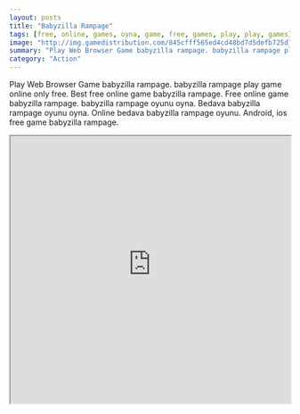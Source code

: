 ```yaml
---
layout: posts
title: "Babyzilla Rampage"
tags: [free, online, games, oyna, game, free, games, play, play, games]
image: "http://img.gamedistribution.com/845cfff565ed4cd48bd7d5defb725d76.jpg"
summary: "Play Web Browser Game babyzilla rampage. babyzilla rampage play game online only free. Best free online game babyzilla rampage. Free online game babyzilla rampage. babyzilla rampage oyunu oyna. Bedava babyzilla rampage oyunu oyna. Online bedava babyzilla rampage oyunu. Android, ios free game babyzilla rampage."
category: "Action"
---
```


Play Web Browser Game babyzilla rampage. babyzilla rampage play game online only free. Best free online game babyzilla rampage. Free online game babyzilla rampage. babyzilla rampage oyunu oyna. Bedava babyzilla rampage oyunu oyna. Online bedava babyzilla rampage oyunu. Android, ios free game babyzilla rampage.

<iframe width="100%" height="480px;" src="http://flash.gamedistribution.com?game=845cfff565ed4cd48bd7d5defb725d76"></iframe>